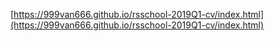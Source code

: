 [https://999van666.github.io/rsschool-2019Q1-cv/index.html](https://999van666.github.io/rsschool-2019Q1-cv/index.html) 

